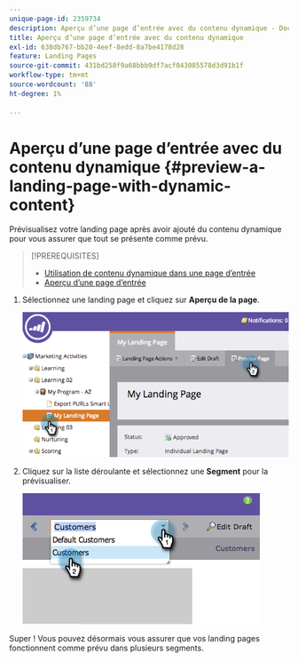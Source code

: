 ```yaml
---
unique-page-id: 2359734
description: Aperçu d’une page d’entrée avec du contenu dynamique - Documents Marketo - Documentation du produit
title: Aperçu d’une page d’entrée avec du contenu dynamique
exl-id: 638db767-bb20-4eef-8edd-8a7be4178d28
feature: Landing Pages
source-git-commit: 431bd258f9a68bbb9df7acf043085578d3d91b1f
workflow-type: tm+mt
source-wordcount: '88'
ht-degree: 1%

---
```


# Aperçu d’une page d’entrée avec du contenu dynamique {#preview-a-landing-page-with-dynamic-content}

Prévisualisez votre landing page après avoir ajouté du contenu dynamique pour vous assurer que tout se présente comme prévu.

>[!PREREQUISITES]
>
>* [Utilisation de contenu dynamique dans une page d’entrée](/help/marketo/product-docs/demand-generation/landing-pages/personalizing-landing-pages/use-dynamic-content-in-a-landing-page.md)
>* [Aperçu d’une page d’entrée](/help/marketo/product-docs/demand-generation/landing-pages/landing-page-actions/preview-a-landing-page.md)

1. Sélectionnez une landing page et cliquez sur **Aperçu de la page**.

   ![](assets/image2014-9-17-16-3a9-3a55.png)

1. Cliquez sur la liste déroulante et sélectionnez une **Segment** pour la prévisualiser.

   ![](assets/image2014-9-25-15-3a34-3a40.png)

Super ! Vous pouvez désormais vous assurer que vos landing pages fonctionnent comme prévu dans plusieurs segments.
